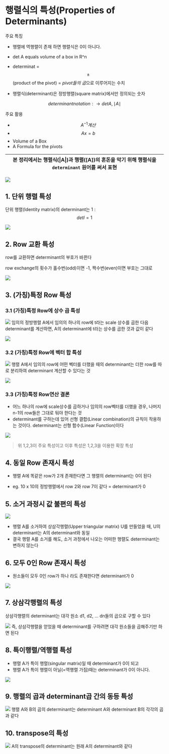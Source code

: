 # 행렬식의 특성(Properties of Determinants)

주요 특징 
- 행렬에 역행렬이 존재 하면 행렬식은 0이 아니다. 
- det A equals volume of a box in R^n
- determinat = $$\pm $$ (product of the pivot) = *pivot들의 곱*으로 이루어지는 수치



- 행렬식(determinant)은 정방행렬(square matrix)에서만 정의되는 숫자

$$ determinant notation: \rightarrow det A, \mid{A}\mid $$

주요 활용 
- $$ A^{-1}계산 $$
- $$ Ax =b $$
- Volume of a Box
- A Formula for the pivots 


|본 정리에서는 행렬식(\|A\|)과 행렬([A])의 혼돈을 막기 위해 행렬식을 `determinant` 원어를 써서 표현|
|-|

![](http://i.imgur.com/LsWApHW.png)



## 1. 단위 행렬 특성

단위 행렬(Identity matrix)의 determinant는 1 : $$det I = 1$$

![](http://cfile8.uf.tistory.com/image/216532335901824C18E1FD)

## 2. Row 교환 특성 

row를 교환하면 determinant의 부호가 바뀐다

row exchange의 횟수가 홀수번(odd)이면 -1, 짝수번(even)이면 부호는 그대로

![](http://cfile3.uf.tistory.com/image/2311FE37590183001D8456)

## 3. (가칭)특정 Row 특성  

### 3.1 (가칭)특정 Row에 상수 곱 특성

![](http://cfile2.uf.tistory.com/image/2411A842590185600110A0)
임의의 정방행렬 A에서 임의의 하나의 row에 t라는 scale 상수를 곱한 다음 determinant를 계산하면, A의 determinant에 t라는 상수를 곱한 것과 값이 같다

![](http://cfile2.uf.tistory.com/image/2411A842590185600110A0)

### 3.2 (가칭)특정 Row에 벡터 합 특성

![](http://cfile28.uf.tistory.com/image/2527EA3E59018BE724F3DD)
행렬 A에서 임의의 row에 어떤 벡터를 더했을 때의 determinant는 더한 row를 따로 분리하여 determinant 계산할 수 있다는 것

![](http://cfile9.uf.tistory.com/image/257FC24159018C670F9850)


### 3.3 (가칭)특정 Row연산 결론 
- 어느 하나의 row에 scale상수를 곱하거나 임의의 row벡터를 더했을 경우, 나머지 n-1의 row들은 그대로 둬야 한다는 것
- determinant를 구하는데 있어 선형 결합(Linear combination)의 규칙이 작용하는 것이다. determinant는 선형 함수(Linear Function)이다

![](http://cfile7.uf.tistory.com/image/215AB9395901940E1AEB35)


> 위 1,2,3이 주요 특성이고 이후 특성은 1,2,3을 이용한 확장 특성 

## 4. 동일 Row 존재시 특성 
- 행렬 A에 똑같은 row가 2개 존재한다면 그 행렬의 determinant는 0이 된다

- eg. 10 x 10의 정방행렬에서 row 2와 row 7이 같다 = determinant가 0

## 5. 소거 과정시 값 불편의 특성
![](http://cfile27.uf.tistory.com/image/2471D8475901E9A70F2B64)

- 행렬 A를 소거하여 상삼각행렬(Upper triangular matrix) U를 만들었을 때, U의 determinant는 A의 determinant와 동일
- 결국 행렬 A를 소거를 해도, 소거 과정에서 나오는 어떠한 행렬도 determinant는 변하지 않는다

## 6. 모두 0인 Row 존재시 특성 
- 원소들이 모두 0인 row가 하나 라도 존재한다면 determinant가 0

![](http://cfile3.uf.tistory.com/image/212D054B5901F8302FF789)

## 7. 상삼각행렬의 특성 
상삼각행렬의 determinant는 대각 원소 d1, d2, ... dn들의 곱으로 구할 수 있다

![](http://cfile5.uf.tistory.com/image/2534B047590202621619F3)
즉, 상삼각행렬을 얻었을 때 determinant를 구하려면 대각 원소들을 곱해주기만 하면 된다

## 8. 특이행렬/역행렬 특성 
- 행렬 A가 특이 행렬(singular matrix)일 때 determinant가 0이 되고
- 행렬 A가 특이 행렬이 아닐(=역행렬 가짐)때는 determinant가 0이 아니다. 

![](http://cfile6.uf.tistory.com/image/2323EB4A5902E04E2F4299)

## 9. 행렬의 곱과 determinant곱 간의 동등 특성
![](http://cfile29.uf.tistory.com/image/23591B4B5902BD062677E4)
행렬 A와 B의 곱의 determinant는 determinant A와 determinant B의 각각의 곱과 같다

## 10. transpose의 특성

![](http://cfile21.uf.tistory.com/image/22402A475902D0D8033126)
A의 transpose의 determinant는 원래 A의 determinant와 같다
